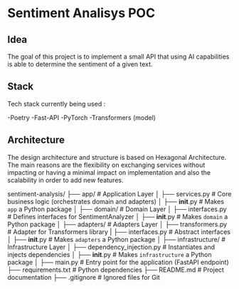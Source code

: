 # Sentiment Analisys POC

## Idea
The goal of this project is to implement a small API that using AI capabilities is able to determine the sentiment of a given text.

## Stack
Tech stack currently being used :

-Poetry
-Fast-API
-PyTorch
-Transformers (model)

## Architecture
The design architecture and structure is based on Hexagonal Architecture. 
The main reasons are the flexibility on exchanging services without impacting or having a minimal impact on implementation and also the scalability in order to add new features.

sentiment-analysis/
├── app/                     # Application Layer
│   ├── services.py          # Core business logic (orchestrates domain and adapters)
│   ├── __init__.py          # Makes `app` a Python package
│
├── domain/                  # Domain Layer
│   ├── interfaces.py        # Defines interfaces for SentimentAnalyzer
│   ├── __init__.py          # Makes `domain` a Python package
│
├── adapters/                # Adapters Layer
│   ├── transformers.py      # Adapter for Transformers library
|   ├── interfaces.py        # Abstract interfaces
│   ├── __init__.py          # Makes `adapters` a Python package
│
├── infrastructure/          # Infrastructure Layer
│   ├── dependency_injection.py # Instantiates and injects dependencies
│   ├── __init__.py          # Makes `infrastructure` a Python package
│
├── main.py                  # Entry point for the application (FastAPI endpoint)
├── requirements.txt         # Python dependencies
├── README.md                # Project documentation
├── .gitignore               # Ignored files for Git



